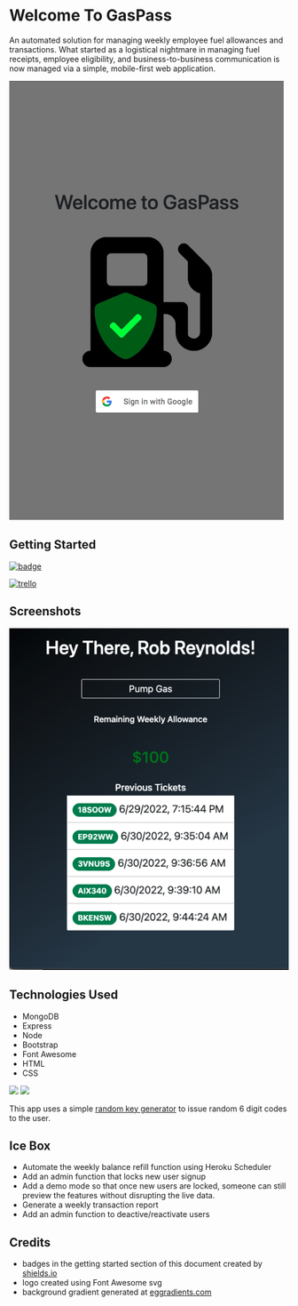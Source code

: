 # Welcome To GasPass

An automated solution for managing weekly employee fuel allowances and transactions. What started as a logistical nightmare in managing fuel receipts, employee eligibility, and business-to-business communication is now managed via a simple, mobile-first web application.

![landing page screenshot](./public/images/landing-screenshot.png)

## Getting Started
[![badge](https://img.shields.io/badge/deployed-GO%20LIVE-blue)](https://img.shields.io/badge/deployed-GO%20LIVE-blue)

[![trello](https://img.shields.io/badge/Planning-TRELLO-success)](https://trello.com/b/dHk6bf0o/gaspass)

## Screenshots

![landing page screenshot](./public/images/user-dash-screenshot.png)

## Technologies Used
- MongoDB
- Express
- Node
- Bootstrap
- Font Awesome
- HTML
- CSS

![](https://img.shields.io/tokei/lines/github/razorhollow/gas-pass) ![](https://img.shields.io/github/repo-size/razorhollow/gas-pass)

This app uses a simple [random key generator](https://www.npmjs.com/package/random-key-generator) to issue random 6 digit codes to the user.

## Ice Box
- Automate the weekly balance refill function using Heroku Scheduler
- Add an admin function that locks new user signup
- Add a demo mode so that once new users are locked, someone can still preview the features without disrupting the live data.
- Generate a weekly transaction report
- Add an admin function to deactive/reactivate users

## Credits
- badges in the getting started section of this document created by [shields.io](https://shields.io/)
- logo created using Font Awesome svg
- background gradient generated at [eggradients.com](https://www.eggradients.com/)

